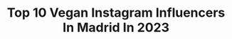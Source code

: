 ---
title: Top 10 Vegan Instagram Influencers In Madrid In 2023
description: >-
  Find top vegan Instagram influencers in Madrid in 2023. Most popular hashtags: #madrid #vegan #chocolate #instafood.
platform: Instagram
hits: 35
text_top: Discover the top-rated Instagram profiles on inBeat.
text_bottom: inBeat holds 35 Instagram influencers like this in Madrid, Spain for you to connect with.
profiles:
  - username: "albertolancha"
    fullname: >-
      Alberto Lancha
    bio: >-
      🌱 Recetas fáciles y veganas 📩 albertolancha@nativetalents.es
    location: "Spain"
    followers: 51897
    engagement: 267
    commentsToLikes: 0.036066
    id: ck6tm1buo70ga0j71t392ibzd
    verified: false
    hashtags: "#veganism, #instafood, #foodie, #cook"
  - username: "yamifitfood"
    fullname: >-
      Recetas fáciles y saludables
    bio: >-
      Entrena conmigo ⤵️ 🏋️‍♀️CrossFit & Fitness @yami.fitteam 🎥Todos los días recetas en stories.
    location: "Spain"
    followers: 111739
    engagement: 102
    commentsToLikes: 0.147775
    id: ck14jw27qmh6r0i19zhedefic
    verified: false
    hashtags: "#galletas, #platano, #chocolatelover, #desayuno"
  - username: "portimismo"
    fullname: >-
      Portimismo (Jen) 👩🏻♻️
    bio: >-
      ❤Recetas fáciles #fit 🍴Los JUEVES te Reto Cooking (destacado RETOS) 📌Lugares y productos de moda ✈️VIAJES diferentes! 👪Mamá #japanlover 💌Colab
    location: "Spain"
    followers: 9370
    engagement: 827
    commentsToLikes: 0.521784
    id: ckapcpw254q4w0i78s6ozn6k6
    verified: false
    hashtags: "#recetassaludables, #premio, #desayunosaludable, #snacksaludable"
  - username: "madridgoout"
    fullname: >-
      MadridG👀ut - Foodies  - Madrid
    bio: >-
      👨‍👩‍👦 Lis 🇻🇪 & Edu 🇪🇦 Experiencias gastronómicas millennials Dónde comer y qué hacer en #Madrid 🍴 #Foodies 👶🏼#babyfriendly 📩 Hola@madridgoout.com
    location: "Spain"
    followers: 19145
    engagement: 129
    commentsToLikes: 0.130215
    id: ck5cgcgxdokb80i1197l7mcok
    verified: false
    hashtags: "#madridgoout, #turismo, #alicante, #parquesdemadrid"
  - username: "vegan_nia"
    fullname: >-
      Stefania Isabel
    bio: >-
      Como libros y plantas, pero no animales. . 📍 Madrid 🇻🇪🇪🇸 📸 YouTube: Vegan Nia
    location: "Spain"
    followers: 46216
    engagement: 261
    commentsToLikes: 0.053365
    id: ckap1rkyjvtjj0i78o1mfjd9a
    verified: false
    hashtags: "#tb, #apoyoalagricultor"
  - username: "lacocinademasito"
    fullname: >-
      La cocina de Masito
    bio: >-
      🙋‍♂️Hola, Soy Masito, aqui verás #recetasfaciles de #cocina que todos podréis hacer en casa. ☎️lacocinademasito@gmail.com MI LIBRO DE COCINA ⬇️⬇️⬇️
    location: "Spain"
    followers: 60940
    engagement: 261
    commentsToLikes: 0.063053
    id: ck1350h5az2qk0i19uen4znpl
    verified: false
    hashtags: "#recetarica, #postre, #lacocinademasito, #food"
  - username: "yolanda_rosell"
    fullname: >-
      𝐘𝐎𝐋𝐀𝐍𝐃𝐀 𝐑𝐎𝐒𝐄𝐋𝐋
    bio: >-
      Valencia - Madrid Graduated in Human Resources 🎓 #opositora #glutenfree 🌾 Colaboraciones: yolirosell@hotmail.com 💗2️⃣
    location: "Spain"
    followers: 39583
    engagement: 161
    commentsToLikes: 0.177986
    id: ckap4yx1y9fo00i781e0xuzd2
    verified: false
    hashtags: "#apmgirls, #pinterest, #outfitoftheday, #apmmonaco"
  - username: "soraya.keyrer"
    fullname: >-
      S O R A Y A    K E Y R E R
    bio: >-
      • Art - Draw&Tattoo @soraya.keyrer.art • Work - soraya.keyrer@gmail.com 🖌️🎨📸💉✨🌈🦋🛹🎶 • #Madrid - #Ibiza📍- Adv&PR - ☀️🗡️🌙 👇VIDEOCLIP 'ROCK MY WORLD'👇
    location: "Spain"
    followers: 13356
    engagement: 455
    commentsToLikes: 0.086569
    id: ckf5suhx0g8r20j234xadbuuz
    verified: false
    hashtags: "#photography, #spanishgirl, #photoshoot, #madrid"
  - username: "palomaszalai"
    fullname: >-
      🕊️
    bio: >-
      Actriz Madrid, Spain Trabajos MD 📩 22~44 🐺
    location: "Spain"
    followers: 4726
    engagement: 858
    commentsToLikes: 0.117783
    id: ck6tk3maa3xte0j71siy0i687
    verified: false
    hashtags: "#madridfoto, #sesiondefotosmadrid, #modelmadrid, #shootingmadrid"
  - username: "itiroy"
    fullname: >-
      Irene T-Roy
    bio: >-
      ✒️IP Lawyer ⚡️Tireless dreamer & Unconditional traveler 🚩Madrid & Zgz | Originally from Seville 👗- 15% @sheinofficial itiroy315👇🏻
    location: "Spain"
    followers: 36716
    engagement: 92
    commentsToLikes: 0.063719
    id: ck8tagbu7rmvb0j78wp6wdguf
    verified: false
    hashtags: "#fashion, #sanvalent, #ootd, #december"
---